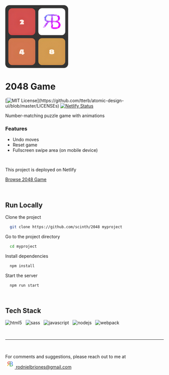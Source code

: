 <img src="nielbriones2048_logo.png" width="200" />

# 2048 Game

[![MIT License](https://img.shields.io/apm/l/atomic-design-ui.svg?)](https://github.com/tterb/atomic-design-ui/blob/master/LICENSEs) [![Netlify Status](https://api.netlify.com/api/v1/badges/43bf792a-bae7-4efb-a132-d1f637fb42fe/deploy-status)](https://app.netlify.com/sites/nielbriones2048/deploys)

Number-matching puzzle game with animations

### Features

- Undo moves
- Reset game
- Fullscreen swipe area (on mobile device)

<br />

This project is deployed on Netlify

[Browse 2048 Game](https://nielbriones2048.netlify.app)

<br />

## Run Locally

Clone the project

```bash
  git clone https://github.com/scinth/2048 myproject
```

Go to the project directory

```bash
  cd myproject
```

Install dependencies

```bash
  npm install
```

Start the server

```bash
  npm run start
```

<br />

## Tech Stack

<img width="50px" src="https://cdn.jsdelivr.net/gh/devicons/devicon/icons/html5/html5-plain.svg" alt="html5" /> &nbsp;
<img width="50px" src="https://cdn.jsdelivr.net/gh/devicons/devicon/icons/sass/sass-original.svg" alt="sass" /> &nbsp;
<img width="50px" src="https://cdn.jsdelivr.net/gh/devicons/devicon/icons/javascript/javascript-plain.svg" alt="javascript" /> &nbsp;
<img width="50px" src="https://cdn.jsdelivr.net/gh/devicons/devicon/icons/nodejs/nodejs-original.svg" alt="nodejs" /> &nbsp;
<img width="50px" src="https://cdn.jsdelivr.net/gh/devicons/devicon/icons/webpack/webpack-original.svg" alt="webpack" />

<br /><hr /><br />

For comments and suggestions, please reach out to me at<br/>
[<img src="google_profile_photo.jpg" width="30" style="border-radius:50%" alt="google_profile_photo" /> rodnielbriones@gmail.com](rodnielbriones@gmail.com)

